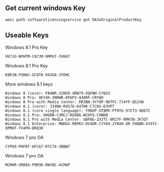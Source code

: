 
## Get current windows Key

```cmd
wmic path softwarelicensingservice get OA3xOriginalProductKey
```


## Useable Keys

Windows 8.1 Pro Key
```
VK7JG-NPHTM-C97JM-9MPGT-3V66T
```

Windows 8.1 Pro Key
```
K8RJN-P3DWJ-GC8T8-943G8-JFDHC
```

More windows 8.1 keys
```
Windows 8 (core): FB4WR-32NVD-4RW79-XQFWH-CYQG3
Windows 8 Pro: XKY4K-2NRWR-8F6P2-448RF-CRYQH
Windows 8 Pro with Media Center: RR3BN-3YY9P-9D7FC-7J4YF-QGJXW
Windows 8.1 (core): 334NH-RXG76-64THK-C7CKG-D3VPT
Windows 8.1 (core single language): Y9NXP-XT8MV-PT9TG-97CT3-9D6TC
Windows 8.1 Pro: XHQ8N-C3MCJ-RQXB6-WCHYG-C9WKB
Windows 8.1 Pro with Media Center: GBFNG-2X3TC-8R27F-RMKYB-JK7QT
Windows 8.1 Enterprise: MNDGV-M6PKV-DV4DR-CYY8X-2YRXH OR FHQNR-XYXYC-8PMHT-TV4PH-DRQ3H
```

Windows 7 pro OA
```
CYP69-PHFBT-6FC67-R7C74-3BBW7
```

Windows 7 pro OA
```
MCMHR-VRB84-P9M3K-RWYQC-4CM4P
```

